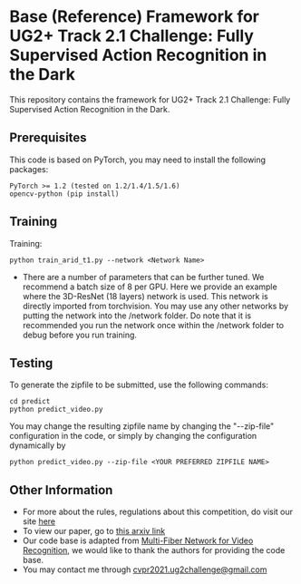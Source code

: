 # Base (Reference) Framework for UG2+ Track 2.1 Challenge: Fully Supervised Action Recognition in the Dark

This repository contains the framework for UG2+ Track 2.1 Challenge: Fully Supervised Action Recognition in the Dark.

## Prerequisites

This code is based on PyTorch, you may need to install the following packages:
```
PyTorch >= 1.2 (tested on 1.2/1.4/1.5/1.6)
opencv-python (pip install)
```

## Training

Training:
```
python train_arid_t1.py --network <Network Name>
```
- There are a number of parameters that can be further tuned. We recommend a batch size of 8 per GPU. Here we provide an example where the 3D-ResNet (18 layers) network is used. This network is directly imported from torchvision. You may use any other networks by putting the network into the /network folder. Do note that it is recommended you run the network once within the /network folder to debug before you run training.

## Testing

To generate the zipfile to be submitted, use the following commands:
```
cd predict
python predict_video.py
```
You may change the resulting zipfile name by changing the "--zip-file" configuration in the code, or simply by changing the configuration dynamically by
```
python predict_video.py --zip-file <YOUR PREFERRED ZIPFILE NAME>
```

## Other Information

- For more about the rules, regulations about this competition, do visit our site [here](http://cvpr2021.ug2challenge.org/track2.html)
- To view our paper, go to [this arxiv link](http://arxiv.org/abs/2006.03876)
- Our code base is adapted from [Multi-Fiber Network for Video Recognition](https://github.com/cypw/PyTorch-MFNet), we would like to thank the authors for providing the code base.
- You may contact me through cvpr2021.ug2challenge@gmail.com

